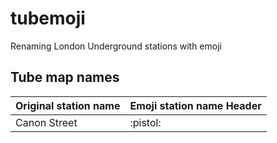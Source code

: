 # tubemoji
Renaming London Underground stations with emoji
## Tube map names
| Original station name | Emoji station name Header |
| --------------------- | ------------------------- |
| Canon Street          | :pistol:                  |
